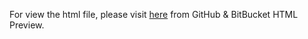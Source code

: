 For view the html file, please visit [here](https://htmlpreview.github.io/?https://github.com/sara1594/Data_Analyst_Portfolio/blob/main/My_Study_Projects/How%20Can%20a%20Wellness%20Technology%20Company%20Play%20It%20Smart%3F/fit_data_analysis.html) from GitHub & BitBucket HTML Preview.
